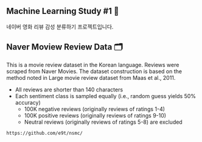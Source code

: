 ## Machine Learning Study #1 🎥

네이버 영화 리뷰 감성 분류하기 프로젝트입니다.

## Naver Moview Review Data 🗂️

This is a movie review dataset in the Korean language. Reviews were scraped from Naver Movies.
The dataset construction is based on the method noted in Large movie review dataset from Maas et al., 2011.

- All reviews are shorter than 140 characters
- Each sentiment class is sampled equally (i.e., random guess yields 50% accuracy)
  - 100K negative reviews (originally reviews of ratings 1-4)
  - 100K positive reviews (originally reviews of ratings 9-10)
  - Neutral reviews (originally reviews of ratings 5-8) are excluded

```https://github.com/e9t/nsmc/```
